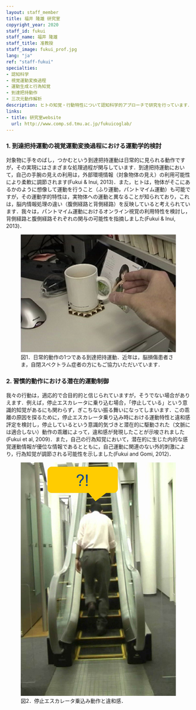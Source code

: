 ```yaml
---
layout: staff_member
title: 福井 隆雄 研究室
copyright_year: 2020
staff_id: fukui
staff_name: 福井 隆雄
staff_title: 准教授
staff_image: fukui_prof.jpg
lang: "ja"
ref: "staff-fukui"
specialties:
- 認知科学
- 視覚運動変換過程
- 運動生成と行為知覚
- 到達把持動作
- 三次元動作解析
description: ヒトの知覚・行動特性について認知科学的アプローチで研究を行っています．主な研究課題を以下に挙げます．
links:
- title: 研究室website
  url: http://www.comp.sd.tmu.ac.jp/fukuicoglab/
---
```



### 1. 到達把持運動の視覚運動変換過程における運動学的検討

対象物に手をのばし，つかむという到達把持運動は日常的に見られる動作ですが，その実現にはさまざまな処理過程が関与しています．到達把持運動において，自己の手腕の見えの利用は，外部環境情報（対象物体の見え）の利用可能性により柔軟に調節されます(Fukui & Inui, 2013)．また，ヒトは，物体がそこにあるかのように想像して運動を行うこと（ふり運動，パントマイム運動）も可能ですが，その運動学的特性は，実物体への運動と異なることが知られており，これは，脳内情報処理の違い（腹側経路と背側経路）を反映していると考えられています．我々は，パントマイム運動におけるオンライン視覚の利用特性を検討し，背側経路と腹側経路それぞれの関与の可能性を指摘しました(Fukui & Inui, 2013)．

<figure class="center w70">
  <img src="/image/fukui_01.jpg" alt="">
  <figcaption>図1．日常的動作の1つである到達把持運動．近年は，脳損傷患者さま，自閉スペクトラム症者の方にもご協力いただいています．</figcaption>
</figure>


### 2. 習慣的動作における潜在的運動制御

我々の行動は，適応的で合目的的と信じられていますが，そうでない場合がありえます．例えば，停止エスカレータに乗り込む場合，「停止している」という意識的知覚があるにも関わらず，ぎこちない振る舞いになってしまいます．この乖離の原因を探るために，停止エスカレータ乗り込み時における運動特性と違和感評定を検討し，停止しているという意識的気づきと潜在的に駆動された（文脈には適合しない）動作の乖離によって，違和感が発現したことが示唆されました(Fukui et al, 2009)．また，自己の行為知覚において，潜在的に生じた内的な感覚運動情報が優位な情報であるとともに，自己運動に関連のない外的刺激により，行為知覚が調節される可能性を示しました(Fukui and Gomi, 2012)．

<figure class="center w70">
  <img src="/image/fukui_02.jpg" alt="">
  <figcaption>図2．停止エスカレータ乗込み動作と違和感．</figcaption>
</figure>
